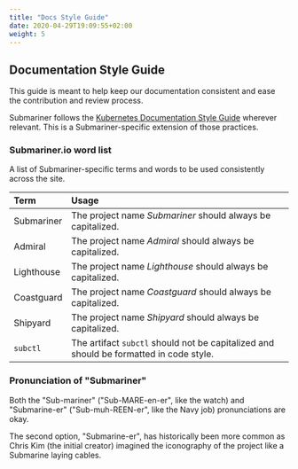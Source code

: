 ```yaml
---
title: "Docs Style Guide"
date: 2020-04-29T19:09:55+02:00
weight: 5
---
```


## Documentation Style Guide

This guide is meant to help keep our documentation consistent and ease the
contribution and review process.

Submariner follows the [Kubernetes Documentation Style Guide][kube docs guide]
wherever relevant. This is a Submariner-specific extension of those practices.

### Submariner.io word list

A list of Submariner-specific terms and words to be used consistently across
the site.

Term | Usage
:--- | :----
Submariner | The project name *Submariner* should always be capitalized.
Admiral | The project name *Admiral* should always be capitalized.
Lighthouse | The project name *Lighthouse* should always be capitalized.
Coastguard | The project name *Coastguard* should always be capitalized.
Shipyard | The project name *Shipyard* should always be capitalized.
`subctl` | The artifact `subctl` should not be capitalized and should be formatted in code style.

[kube docs guide]: https://kubernetes.io/docs/contribute/style/style-guide

### Pronunciation of "Submariner"

Both the "Sub-mariner" ("Sub-MARE-en-er", like the watch) and "Submarine-er" ("Sub-muh-REEN-er", like the Navy job) pronunciations are okay.

The second option, "Submarine-er", has historically been more common as Chris Kim (the initial creator) imagined the iconography of the
project like a Submarine laying cables.
